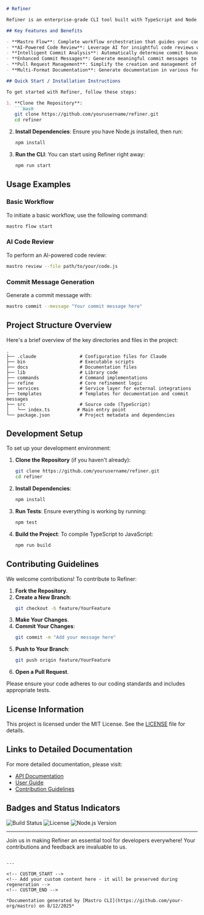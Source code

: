 <!---
This file was automatically generated by Mastro CLI
Generated on: 2025-08-12T04:03:34.683Z
Document type: readme
Title: README

To prevent this file from being overwritten, add custom content
between the CUSTOM_START and CUSTOM_END markers below.
--->

```markdown
# Refiner

Refiner is an enterprise-grade CLI tool built with TypeScript and Node.js, designed to streamline your development workflow through intelligent orchestration, AI-powered code reviews, and enhanced commit management. With Refiner, you can automate and optimize your code review process, manage pull requests, and generate comprehensive documentation seamlessly.

## Key Features and Benefits

- **Mastro Flow**: Complete workflow orchestration that guides your code from split to analytics.
- **AI-Powered Code Review**: Leverage AI for insightful code reviews with compliment validation improvements.
- **Intelligent Commit Analysis**: Automatically determine commit boundaries for better version control.
- **Enhanced Commit Messages**: Generate meaningful commit messages to improve project history.
- **Pull Request Management**: Simplify the creation and management of pull requests.
- **Multi-Format Documentation**: Generate documentation in various formats, including Mermaid diagrams for visual representation.

## Quick Start / Installation Instructions

To get started with Refiner, follow these steps:

1. **Clone the Repository**:
   ```bash
   git clone https://github.com/yourusername/refiner.git
   cd refiner
   ```

2. **Install Dependencies**:
   Ensure you have Node.js installed, then run:
   ```bash
   npm install
   ```

3. **Run the CLI**:
   You can start using Refiner right away:
   ```bash
   npm run start
   ```

## Usage Examples

### Basic Workflow

To initiate a basic workflow, use the following command:
```bash
mastro flow start
```

### AI Code Review

To perform an AI-powered code review:
```bash
mastro review --file path/to/your/code.js
```

### Commit Message Generation

Generate a commit message with:
```bash
mastro commit --message "Your commit message here"
```

## Project Structure Overview

Here's a brief overview of the key directories and files in the project:

```
.
├── .claude                # Configuration files for Claude
├── bin                    # Executable scripts
├── docs                   # Documentation files
├── lib                    # Library code
├── commands               # Command implementations
├── refine                 # Core refinement logic
├── services               # Service layer for external integrations
├── templates              # Templates for documentation and commit messages
├── src                    # Source code (TypeScript)
│   └── index.ts          # Main entry point
└── package.json           # Project metadata and dependencies
```

## Development Setup

To set up your development environment:

1. **Clone the Repository** (if you haven't already):
   ```bash
   git clone https://github.com/yourusername/refiner.git
   cd refiner
   ```

2. **Install Dependencies**:
   ```bash
   npm install
   ```

3. **Run Tests**:
   Ensure everything is working by running:
   ```bash
   npm test
   ```

4. **Build the Project**:
   To compile TypeScript to JavaScript:
   ```bash
   npm run build
   ```

## Contributing Guidelines

We welcome contributions! To contribute to Refiner:

1. **Fork the Repository**.
2. **Create a New Branch**:
   ```bash
   git checkout -b feature/YourFeature
   ```
3. **Make Your Changes**.
4. **Commit Your Changes**:
   ```bash
   git commit -m "Add your message here"
   ```
5. **Push to Your Branch**:
   ```bash
   git push origin feature/YourFeature
   ```
6. **Open a Pull Request**.

Please ensure your code adheres to our coding standards and includes appropriate tests.

## License Information

This project is licensed under the MIT License. See the [LICENSE](LICENSE) file for details.

## Links to Detailed Documentation

For more detailed documentation, please visit:
- [API Documentation](docs/api.md)
- [User Guide](docs/user-guide.md)
- [Contribution Guidelines](docs/contributing.md)

## Badges and Status Indicators

![Build Status](https://img.shields.io/badge/build-passing-brightgreen)
![License](https://img.shields.io/badge/license-MIT-blue)
![Node.js Version](https://img.shields.io/badge/node-%3E%3D14.0.0-brightgreen)

---

Join us in making Refiner an essential tool for developers everywhere! Your contributions and feedback are invaluable to us.
```

---

<!-- CUSTOM_START -->
<!-- Add your custom content here - it will be preserved during regeneration -->
<!-- CUSTOM_END -->

*Documentation generated by [Mastro CLI](https://github.com/your-org/mastro) on 8/12/2025*